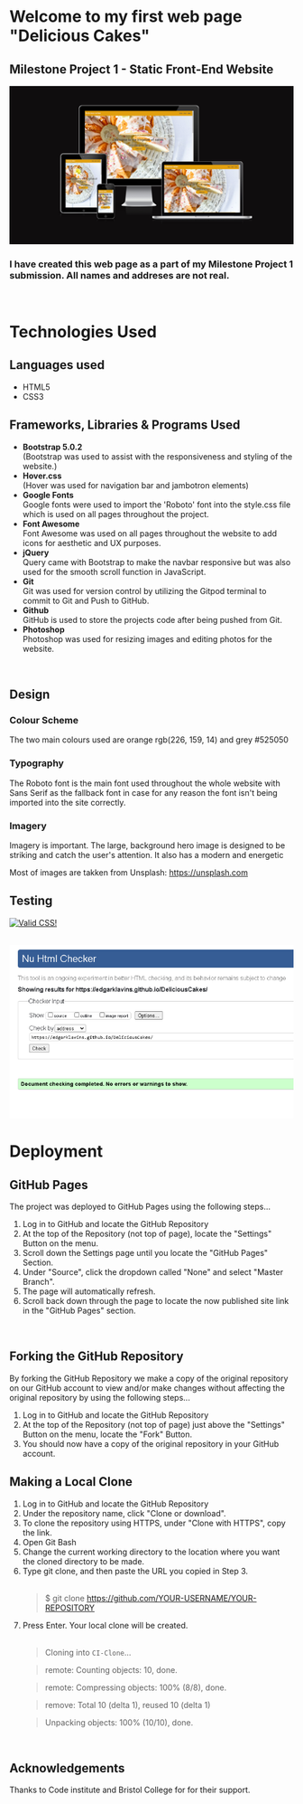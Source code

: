 # Welcome to my first web page "Delicious Cakes"

## Milestone Project 1 - Static Front-End Website

<img src="assets/images/Screen.png">

###  I have created this web page as a part of  my Milestone Project 1 submission. All names and addreses are not real.
<br>

# Technologies Used

## Languages used
<ul>
<li>HTML5</li>
<li>CSS3</li>
</ul>

## Frameworks, Libraries & Programs Used

<ul>
<li><strong>Bootstrap 5.0.2</strong></li>
(Bootstrap was used to assist with the responsiveness and styling of the website.)
<li><strong>Hover.css</strong></li>
(Hover was used for navigation bar and jambotron elements)
<li><strong>Google Fonts</strong></li>
Google fonts were used to import the 'Roboto' font into the style.css file which is used on all pages throughout the project.
<li><strong>Font Awesome</strong></li>
Font Awesome was used on all pages throughout the website to add icons for aesthetic and UX purposes.
<li><strong>jQuery</strong></li>
Query came with Bootstrap to make the navbar responsive but was also used for the smooth scroll function in JavaScript.
<li><strong>Git</strong></li>
Git was used for version control by utilizing the Gitpod terminal to commit to Git and Push to GitHub.
<li><strong>Github</strong></li>
GitHub is used to store the projects code after being pushed from Git.
<li><strong>Photoshop</strong></li>
Photoshop was used for resizing images and editing photos for the website.

</ul>
<br>


## Design
### Colour Scheme
The two main colours used are orange rgb(226, 159, 14) and grey #525050 

### Typography
The Roboto font is the main font used throughout the whole website with Sans Serif as the fallback font in case for any reason the font isn't being imported into the site correctly.
### Imagery
Imagery is important. The large, background hero image is designed to be striking and catch the user's attention. It also has a modern and energetic 

Most of images are takken from 
Unsplash: https://unsplash.com



## Testing

<p>
    <a href="http://jigsaw.w3.org/css-validator/check/referer">
        <img style="border:0;width:88px;height:31px"
            src="http://jigsaw.w3.org/css-validator/images/vcss"
            alt="Valid CSS!" />
    </a>
</p>
<br>
<img src="assets/images/HTML-check.png">

# Deployment

## GitHub Pages
The project was deployed to GitHub Pages using the following steps...

<OL><li>Log in to GitHub and locate the GitHub Repository</li>
<li>At the top of the Repository (not top of page), locate the "Settings" Button on the menu.</li>


<li>Scroll down the Settings page until you locate the "GitHub Pages" Section.</li>
<li>Under "Source", click the dropdown called "None" and select "Master Branch".</li>
<li>The page will automatically refresh.</li>
<li>Scroll back down through the page to locate the now published site link in the "GitHub Pages" section.</li>
</OL>
<br>

## Forking the GitHub Repository
By forking the GitHub Repository we make a copy of the original repository on our GitHub account to view and/or make changes without affecting the original repository by using the following steps...
<ol>
<li>Log in to GitHub and locate the GitHub Repository</li>
<li>At the top of the Repository (not top of page) just above the "Settings" Button on the menu, locate the "Fork" Button.</li>
<li>You should now have a copy of the original repository in your GitHub account.</li></ol>

## Making a Local Clone
<ol><li>Log in to GitHub and locate the GitHub Repository</li>
<li>Under the repository name, click "Clone or download".</li>
<li>To clone the repository using HTTPS, under "Clone with HTTPS", copy the link.</li>
<li>Open Git Bash</li>
<li>Change the current working directory to the location where you want the cloned directory to be made.</li>
<li>Type git clone, and then paste the URL you copied in Step 3.</li>
<br>

> $ git clone https://github.com/YOUR-USERNAME/YOUR-REPOSITORY
<li>Press Enter. Your local clone will be created.</li>
<br>



> Cloning into `CI-Clone`...

> remote: Counting objects: 10, done.

> remote: Compressing objects: 100% (8/8), done.

> remove: Total 10 (delta 1), reused 10 (delta 1)

> Unpacking objects: 100% (10/10), done.

</ol>

<br>

## Acknowledgements


Thanks to Code institute and Bristol College for for their support.